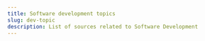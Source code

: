 ```yaml
---
title: Software development topics
slug: dev-topic
description: List of sources related to Software Development
---
```


